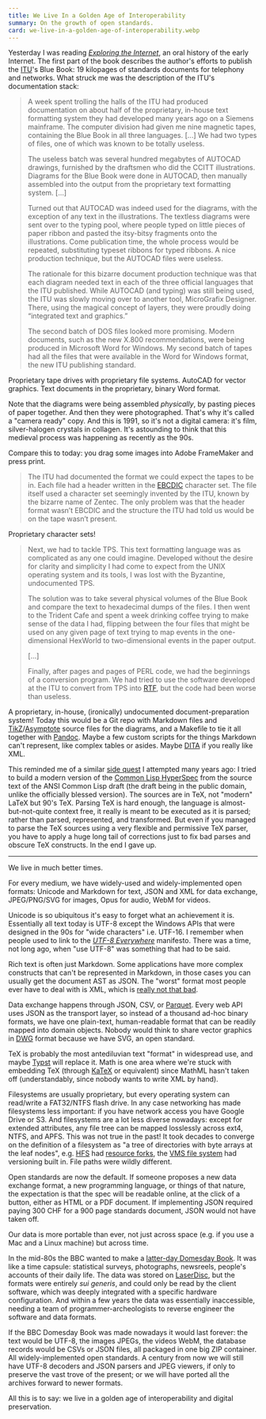 ```yaml
---
title: We Live In a Golden Age of Interoperability
summary: On the growth of open standards.
card: we-live-in-a-golden-age-of-interoperability.webp
---
```


Yesterday I was reading [_Exploring the Internet_][eti], an oral history of the
early Internet. The first part of the book describes the author's efforts to
publish the [ITU]'s Blue Book: 19 kilopages of standards documents for telephony
and networks. What struck me was the description of the ITU's documentation
stack:

[eti]: https://public.resource.org/eti/
[ITU]: https://en.wikipedia.org/wiki/International_Telecommunication_Union

> A week spent trolling the halls of the ITU had produced documentation on about
> half of the proprietary, in-house text formatting system they had developed
> many years ago on a Siemens mainframe. The computer division had given me nine
> magnetic tapes, containing the Blue Book in all three languages. [...] We had
> two types of files, one of which was known to be totally useless.
>
> The useless batch was several hundred megabytes of AUTOCAD drawings, furnished
> by the draftsmen who did the CCITT illustrations. Diagrams for the Blue Book
> were done in AUTOCAD, then manually assembled into the output from the
> proprietary text formatting system. [...]
>
> Turned out that AUTOCAD was indeed used for the diagrams, with the exception
> of any text in the illustrations. The textless diagrams were sent over to the
> typing pool, where people typed on little pieces of paper ribbon and pasted
> the itsy-bitsy fragments onto the illustrations. Come publication time, the
> whole process would be repeated, substituting typeset ribbons for typed
> ribbons. A nice production technique, but the AUTOCAD files were useless.
>
> The rationale for this bizarre document production technique was that each
> diagram needed text in each of the three official languages that the ITU
> published. While AUTOCAD (and typing) was still being used, the ITU was slowly
> moving over to another tool, MicroGrafix Designer. There, using the magical
> concept of layers, they were proudly doing “integrated text and graphics.”
>
> The second batch of DOS files looked more promising. Modern documents, such as
> the new X.800 recommendations, were being produced in Microsoft Word for
> Windows. My second batch of tapes had all the files that were available in the
> Word for Windows format, the new ITU publishing standard.

Proprietary tape drives with proprietary file systems. AutoCAD for vector
graphics. Text documents in the proprietary, binary Word format.

Note that the diagrams were being assembled _physically_, by pasting pieces of
paper together. And then they were photographed. That's why it's called a
"camera ready" copy. And this is 1991, so it's not a digital camera: it's film,
silver-halogen crystals in collagen. It's astounding to think that this medieval
process was happening as recently as the 90s.

Compare this to today: you drag some images into Adobe FrameMaker and press
print.

> The ITU had documented the format we could expect the tapes to be in. Each
> file had a header written in the [EBCDIC] character set. The file itself used
> a character set seemingly invented by the ITU, known by the bizarre name of
> Zentec. The only problem was that the header format wasn’t EBCDIC and the
> structure the ITU had told us would be on the tape wasn’t present.

[EBCDIC]: https://en.wikipedia.org/wiki/EBCDIC

Proprietary character sets!

> Next, we had to tackle TPS. This text formatting language was as complicated
> as any one could imagine. Developed without the desire for clarity and
> simplicity I had come to expect from the UNIX operating system and its tools,
> I was lost with the Byzantine, undocumented TPS.
>
> The solution was to take several physical volumes of the Blue Book and compare
> the text to hexadecimal dumps of the files. I then went to the Trident Cafe
> and spent a week drinking coffee trying to make sense of the data I had,
> flipping between the four files that might be used on any given page of text
> trying to map events in the one-dimensional HexWorld to two-dimensional events
> in the paper output.
>
> [...]
>
> Finally, after pages and pages of PERL code, we had the beginnings of a
> conversion program. We had tried to use the software developed at the ITU to
> convert from TPS into [RTF], but the code had been worse than useless.

[RTF]: https://en.wikipedia.org/wiki/Rich_Text_Format

A proprietary, in-house, (ironically) undocumented document-preparation system!
Today this would be a Git repo with Markdown files and [TikZ]/[Asymptote][as]
source files for the diagrams, and a Makefile to tie it all together with
[Pandoc]. Maybe a few custom scripts for the things Markdown can't represent, like
complex tables or asides. Maybe [DITA] if you really like XML.

[TikZ]: https://en.wikipedia.org/wiki/PGF/TikZ
[as]: https://en.wikipedia.org/wiki/Asymptote_(vector_graphics_language)
[Pandoc]: https://pandoc.org/
[DITA]: https://en.wikipedia.org/wiki/Darwin_Information_Typing_Architecture

This reminded me of a similar [side quest][sq] I attempted many years ago: I
tried to build a modern version of the [Common Lisp HyperSpec][clhs] from the
source text of the ANSI Common Lisp draft (the draft being in the public domain,
unlike the officially blessed version). The sources are in TeX, not "modern"
LaTeX but 90's TeX. Parsing TeX is hard enough, the language is
almost-but-not-quite context free, it really is meant to be executed as it is
parsed; rather than parsed, represented, and transformed. But even if you
managed to parse the TeX sources using a very flexible and permissive TeX
parser, you have to apply a huge long tail of corrections just to fix bad parses
and obscure TeX constructs. In the end I gave up.

[sq]: https://github.com/LispLang/ansi-spec
[clhs]: https://www.lispworks.com/documentation/HyperSpec/Front/index.htm

---

We live in much better times.

For every medium, we have widely-used and widely-implemented open formats:
Unicode and Markdown for text, JSON and XML for data exchange, JPEG/PNG/SVG for
images, Opus for audio, WebM for videos.

Unicode is so ubiquitous it's easy to forget what an achievement it
is. Essentially all text today is UTF-8 except the Windows APIs that were
designed in the 90s for "wide characters" i.e. UTF-16. I remember when people
used to link to the [_UTF-8 Everywhere_][utf8] manifesto. There was a time, not
long ago, when "use UTF-8" was something that had to be said.

[utf8]: https://utf8everywhere.org/

Rich text is often just Markdown. Some applications have more complex constructs
that can't be represented in Markdown, in those cases you can usually get the
document AST as JSON. The "worst" format most people ever have to deal with is
XML, which is [really not that bad][xml].

[xml]: /article/brief-defense-of-xml

Data exchange happens through JSON, CSV, or [Parquet][pq]. Every web API uses
JSON as the transport layer, so instead of a thousand ad-hoc binary formats, we
have one plain-text, human-readable format that can be readily mapped into
domain objects. Nobody would think to share vector graphics in [DWG] format
because we have SVG, an open standard.

[pq]: https://en.wikipedia.org/wiki/Apache_Parquet
[DWG]: https://en.wikipedia.org/wiki/.dwg

TeX is probably the most antediluvian text "format" in widespread use, and maybe
[Typst] will replace it. Math is one area where we're stuck with embedding TeX
(through [KaTeX] or equivalent) since MathML hasn't taken off (understandably,
since nobody wants to write XML by hand).

[Typst]: https://typst.app/
[KaTeX]: https://katex.org/

Filesystems are usually proprietary, but every operating system can read/write a
FAT32/NTFS flash drive. In any case networking has made filesystems less
important: if you have network access you have Google Drive or S3. And
filesystems are a lot less diverse nowadays: except for extended attributes, any
file tree can be mapped losslessly across ext4, NTFS, and APFS. This was not
true in the past!  It took decades to converge on the definition of a filesystem
as "a tree of directories with byte arrays at the leaf nodes", e.g. [HFS] had
[resource forks][rf], the [VMS file system][vms] had versioning built in. File paths
were wildly different.

[HFS]: https://en.wikipedia.org/wiki/Hierarchical_File_System_(Apple)
[rf]: https://en.wikipedia.org/wiki/Resource_fork
[vms]: https://en.wikipedia.org/wiki/Files-11

Open standards are now the default. If someone proposes a new data exchange
format, a new programming language, or things of that nature, the expectation is
that the spec will be readable online, at the click of a button, either as HTML
or a PDF document. If implementing JSON required paying 300 CHF for a 900 page
standards document, JSON would not have taken off.

Our data is more portable than ever, not just across space (e.g. if you use a
Mac and a Linux machine) but across time.

In the mid-80s the BBC wanted to make a [latter-day Domesday Book][db]. It was
like a time capsule: statistical surveys, photographs, newsreels, people's
accounts of their daily life. The data was stored on [LaserDisc][ld], but the
formats were entirely _sui generis_, and could only be read by the client
software, which was deeply integrated with a specific hardware
configuration. And within a few years the data was essentially inaccessible,
needing a team of programmer-archeologists to reverse engineer the software and
data formats.

[db]: https://en.wikipedia.org/wiki/BBC_Domesday_Project
[ld]: https://en.wikipedia.org/wiki/LaserDisc

If the BBC Domesday Book was made nowadays it would last forever: the text would
be UTF-8, the images JPEGs, the videos WebM, the database records would be CSVs
or JSON files, all packaged in one big ZIP container. All widely-implemented
open standards. A century from now we will still have UTF-8 decoders and JSON
parsers and JPEG viewers, if only to preserve the vast trove of the present; or
we will have ported all the archives forward to newer formats.

All this is to say: we live in a golden age of interoperability and digital
preservation.
